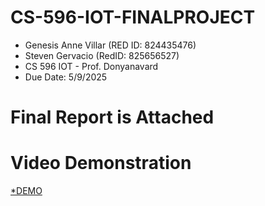 # CS-596-IOT-FINALPROJECT
 * Genesis Anne Villar (RED ID: 824435476)
 * Steven Gervacio (RedID: 825656527)
 * CS 596 IOT - Prof. Donyanavard
 * Due Date: 5/9/2025
# Final Report is Attached
# Video Demonstration
[*DEMO]()

